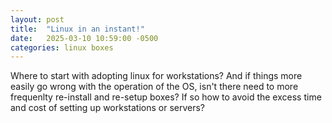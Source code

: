 ```yaml
---
layout: post
title:  "Linux in an instant!"
date:   2025-03-10 10:59:00 -0500
categories: linux boxes
---
```

Where to start with adopting linux for workstations? And if things more easily go wrong with the operation of the OS, isn't there need to more frequenlty re-install and re-setup boxes? If so how to avoid the excess time and cost of setting up workstations or servers?

